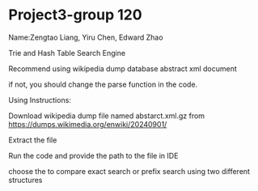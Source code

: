 # Project3-group 120
Name:Zengtao Liang, Yiru Chen, Edward Zhao


Trie and Hash Table Search Engine


Recommend using wikipedia dump database abstract xml document


if not, you should change the parse function in the code.

Using Instructions:

Download wikipedia dump file named abstarct.xml.gz from https://dumps.wikimedia.org/enwiki/20240901/

Extract the file

Run the code and provide the path to the file in IDE

choose the to compare exact search or prefix search using two different structures
